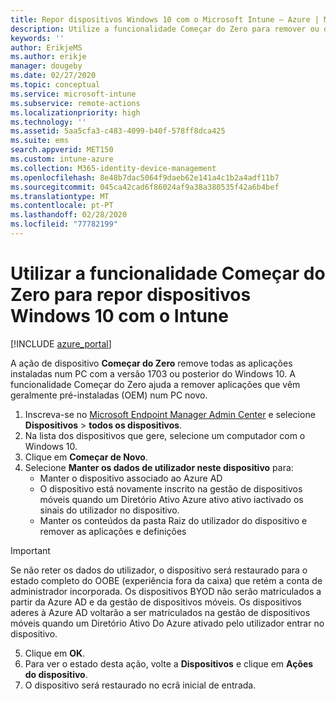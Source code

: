 ```yaml
---
title: Repor dispositivos Windows 10 com o Microsoft Intune – Azure | Microsoft Docs
description: Utilize a funcionalidade Começar do Zero para remover ou desinstalar aplicações de PCs com Windows 10 com o Microsoft Intune.
keywords: ''
author: ErikjeMS
ms.author: erikje
manager: dougeby
ms.date: 02/27/2020
ms.topic: conceptual
ms.service: microsoft-intune
ms.subservice: remote-actions
ms.localizationpriority: high
ms.technology: ''
ms.assetid: 5aa5cfa3-c483-4099-b40f-578ff8dca425
ms.suite: ems
search.appverid: MET150
ms.custom: intune-azure
ms.collection: M365-identity-device-management
ms.openlocfilehash: 8e48b7dac5064f9daeb62e141a4c1b2a4adf11b7
ms.sourcegitcommit: 045ca42cad6f86024af9a38a380535f42a6b4bef
ms.translationtype: MT
ms.contentlocale: pt-PT
ms.lasthandoff: 02/28/2020
ms.locfileid: "77782199"
---
```

# <a name="use-fresh-start-to-reset-windows-10-devices-with-intune"></a>Utilizar a funcionalidade Começar do Zero para repor dispositivos Windows 10 com o Intune


[!INCLUDE [azure_portal](../includes/azure_portal.md)]

A ação de dispositivo **Começar do Zero** remove todas as aplicações instaladas num PC com a versão 1703 ou posterior do Windows 10. A funcionalidade Começar do Zero ajuda a remover aplicações que vêm geralmente pré-instaladas (OEM) num PC novo. 

1. Inscreva-se no [Microsoft Endpoint Manager Admin Center](https://go.microsoft.com/fwlink/?linkid=2109431) e selecione **Dispositivos** > **todos os dispositivos**.
2. Na lista dos dispositivos que gere, selecione um computador com o Windows 10.
3. Clique em **Começar de Novo**. 
4. Selecione **Manter os dados de utilizador neste dispositivo** para:
   * Manter o dispositivo associado ao Azure AD
   * O dispositivo está novamente inscrito na gestão de dispositivos móveis quando um Diretório Ativo Azure ativo ativo iactivado os sinais do utilizador no dispositivo.
   * Manter os conteúdos da pasta Raiz do utilizador do dispositivo e remover as aplicações e definições

  > [!IMPORTANT]
 > Se não reter os dados do utilizador, o dispositivo será restaurado para o estado completo do OOBE (experiência fora da caixa) que retém a conta de administrador incorporada.
 > Os dispositivos BYOD não serão matriculados a partir da Azure AD e da gestão de dispositivos móveis.
 > Os dispositivos aderes à Azure AD voltarão a ser matriculados na gestão de dispositivos móveis quando um Diretório Ativo Do Azure ativado pelo utilizador entrar no dispositivo.
 
5. Clique em **OK**.   
6. Para ver o estado desta ação, volte a **Dispositivos** e clique em **Ações do dispositivo**.  
7. O dispositivo será restaurado no ecrã inicial de entrada.
